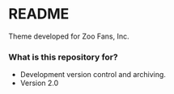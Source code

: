 # README #

Theme developed for Zoo Fans, Inc.

### What is this repository for? ###

* Development version control and archiving.
* Version 2.0